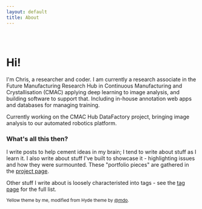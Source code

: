 ```yaml
---
layout: default
title: About
---
```


<div class="post">

<center style="width: fit-content; margin: auto;">
    <h1><i class="fas fa-code"></i>
    <i class="fas fa-gamepad"></i>
    <i class="fas fa-heart"></i>
    <i class="fas fa-microscope"></i></h1>
    <hr />
</center>

<h1>Hi!</h1>
<p>I'm Chris, a researcher and coder. I am currently a research associate in the Future Manufacturing Research Hub in Continuous Manufacturing and Crystallisation (CMAC) applying deep learning to image analysis, and building software to support that. Including in-house annotation web apps and databases for managing training.</p>

<p>Currently working on the CMAC Hub DataFactory project, bringing image analysis to our automated robotics platform.</p>

<!--<p>My time at CMAC is coming to a close (darn fixed-term contracts!) so I'm <a href="{{ site.baseurl }}cv"><b>open to work</b></a>.</p>-->

<h3>What's all this then?</h3>
<p>I write posts to help cement ideas in my brain; I tend to write about stuff as I learn it. I also write about stuff I've built to showcase it - highlighting issues and how they were surmounted. These "portfolio pieces" are gathered in the <a href="{{ site.baseurl }}tag/projects">project page</a>.</p>

<p>Other stuff I write about is loosely characteristed into tags - see the <a href="{{ site.baseurl }}all_tags">tag page</a> for the full list.</p>

<small>
Yellow theme by me, modified from Hyde theme by <a href="https://twitter.com/mdo">@mdo</a>.
</small>

</div>
